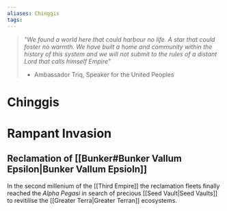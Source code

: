 ```yaml
---
aliases: Chinggis
tags: 
---
```


> *"We found a world here that could harbour no life. A star that could foster no warmth. We have built a home and community within the history of this system and we will not submit to the rules of a distant Lord that calls himself Empire"*
> - Ambassador Triq, Speaker for the United Peoples

# Chinggis 

# Rampant Invasion  

## Reclamation of [[Bunker#Bunker Vallum Epsilon|Bunker Vallum Epsioln]]

In the second millenium of the [[Third Empire]] the reclamation fleets finally reached the *Alpha Pegasi* in search of precious [[Seed Vault|Seed Vaults]] to revitilise the [[Greater Terra|Greater Terran]] ecosystems.
